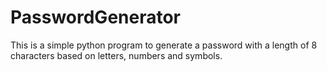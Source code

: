 # PasswordGenerator
This is a simple python program to generate a password with a length of 8 characters based on letters, numbers and symbols.
